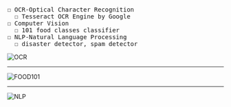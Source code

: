 
<pre>

☐ OCR-Optical Character Recognition
  ☐ Tesseract OCR Engine by Google
☐ Computer Vision
  ☐ 101 food classes classifier
☐ NLP-Natural Language Processing
  ☐ disaster detector, spam detector
</pre>
<!-- ![OCR](https://i.giphy.com/media/cGd3NE167XlmTNWs0h/source.gif) -->
![OCR](https://i.giphy.com/media/jLuCdovtokReYFDvIy/source.gif)
<hr>

![FOOD101](https://i.giphy.com/media/n6H5YAltKEyag4aQXo/source.gif)
<hr>

![NLP](https://i.giphy.com/media/2VvT1438yyX6WbhpVC/source.gif)
